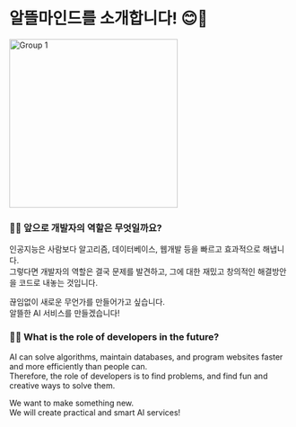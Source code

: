 # 알뜰마인드를 소개합니다! 😊👋

<img width="300" alt="Group 1" src="https://github.com/user-attachments/assets/d6eb8e32-93e4-4242-8d0c-05cf2746a7a1">

### 🙋‍♂️ 앞으로 개발자의 역할은 무엇일까요?  
인공지능은 사람보다 알고리즘, 데이터베이스, 웹개발 등을 빠르고 효과적으로 해냅니다.  
그렇다면 개발자의 역할은 결국 문제를 발견하고, 그에 대한 재밌고 창의적인 해결방안을 코드로 내놓는 것입니다.  

끊임없이 새로운 무언가를 만들어가고 싶습니다.  
알뜰한 AI 서비스를 만들겠습니다!  

### 🙋‍♂️ What is the role of developers in the future?  
AI can solve algorithms, maintain databases, and program websites faster and more efficiently than people can.  
Therefore, the role of developers is to find problems, and find fun and creative ways to solve them.  

We want to make something new.  
We will create practical and smart AI services! 
